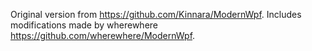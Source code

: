 Original version from https://github.com/Kinnara/ModernWpf. Includes modifications made by wherewhere https://github.com/wherewhere/ModernWpf.
